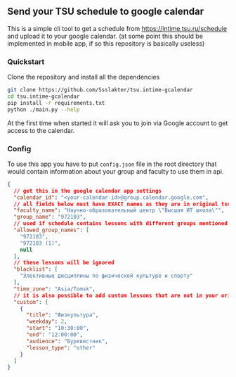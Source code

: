 ## Send your TSU schedule to google calendar
This is a simple cli tool to get a schedule from https://intime.tsu.ru/schedule and upload it to your google calendar. (at some point this should be implemented in mobile app, if so this repository is basically useless)
### Quickstart
Clone the repository and install all the dependencies
```sh
git clone https://github.com/Ssslakter/tsu.intime-gcalendar
cd tsu.intime-gcalendar
pip install -r requirements.txt
python ./main.py --help
```
At the first time when started it will ask you to join via Google account to get access to the calendar. 
### Config
To use this app you have to put `config.json` file in the root directory that would contain information about your group and faculty to use them in api.
```json
{
  // get this in the google calendar app settings
  "calendar_id": "<your-calendar-id>@group.calendar.google.com",
  // all fields below must have EXACT names as they are in original tsu.intime app
  "faculty_name": "Научно-образовательный центр \"Высшая ИТ школа\"", 
  "group_name": "972103",
  // used if schedule contains lessons with different groups mentioned
  "allowed_group_names": [
    "972103",
    "972103 (1)",
    null
  ],
  // these lessons will be ignored
  "blacklist": [
    "Элективные дисциплины по физической культуре и спорту"
  ],
  "time_zone": "Asia/Tomsk",
  // it is also possible to add custom lessons that are not in your original schedule
  "custom": [
    {
      "title": "Физкультура",
      "weekday": 2,
      "start": "10:30:00",
      "end": "12:00:00",
      "audience": "Буревестник",
      "lesson_type": "other"
    }
  ]
}
```

